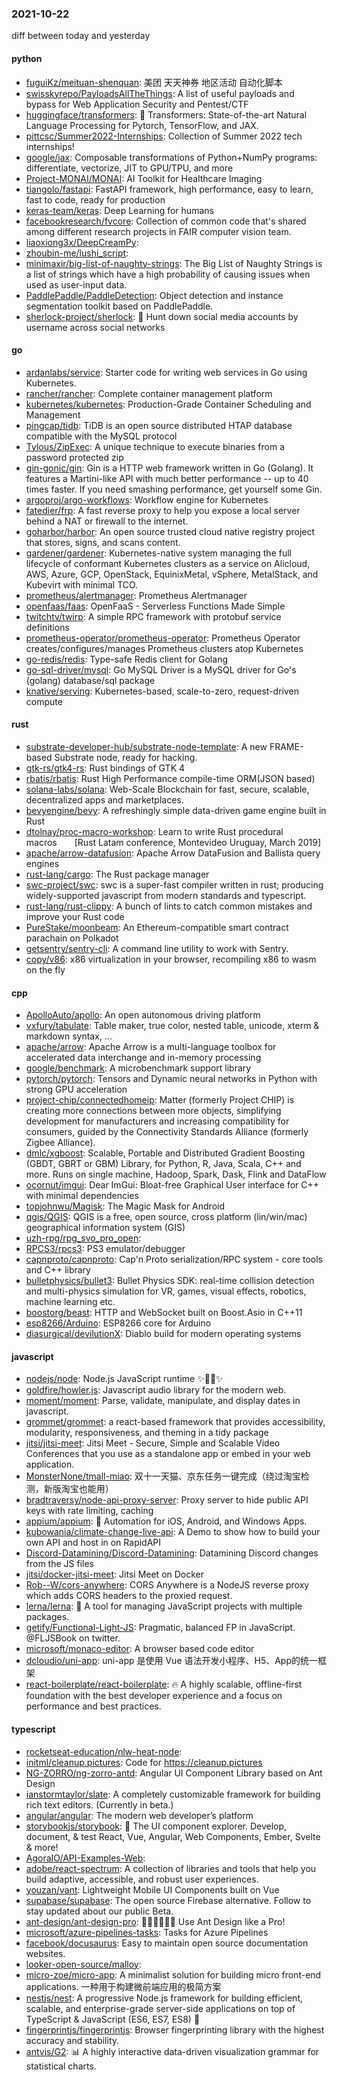 ### 2021-10-22
diff between today and yesterday

#### python
* [fuguiKz/meituan-shenquan](https://github.com/fuguiKz/meituan-shenquan): 美团 天天神券 地区活动 自动化脚本
* [swisskyrepo/PayloadsAllTheThings](https://github.com/swisskyrepo/PayloadsAllTheThings): A list of useful payloads and bypass for Web Application Security and Pentest/CTF
* [huggingface/transformers](https://github.com/huggingface/transformers): 🤗 Transformers: State-of-the-art Natural Language Processing for Pytorch, TensorFlow, and JAX.
* [pittcsc/Summer2022-Internships](https://github.com/pittcsc/Summer2022-Internships): Collection of Summer 2022 tech internships!
* [google/jax](https://github.com/google/jax): Composable transformations of Python+NumPy programs: differentiate, vectorize, JIT to GPU/TPU, and more
* [Project-MONAI/MONAI](https://github.com/Project-MONAI/MONAI): AI Toolkit for Healthcare Imaging
* [tiangolo/fastapi](https://github.com/tiangolo/fastapi): FastAPI framework, high performance, easy to learn, fast to code, ready for production
* [keras-team/keras](https://github.com/keras-team/keras): Deep Learning for humans
* [facebookresearch/fvcore](https://github.com/facebookresearch/fvcore): Collection of common code that's shared among different research projects in FAIR computer vision team.
* [liaoxiong3x/DeepCreamPy](https://github.com/liaoxiong3x/DeepCreamPy): 
* [zhoubin-me/lushi_script](https://github.com/zhoubin-me/lushi_script): 
* [minimaxir/big-list-of-naughty-strings](https://github.com/minimaxir/big-list-of-naughty-strings): The Big List of Naughty Strings is a list of strings which have a high probability of causing issues when used as user-input data.
* [PaddlePaddle/PaddleDetection](https://github.com/PaddlePaddle/PaddleDetection): Object detection and instance segmentation toolkit based on PaddlePaddle.
* [sherlock-project/sherlock](https://github.com/sherlock-project/sherlock): 🔎 Hunt down social media accounts by username across social networks

#### go
* [ardanlabs/service](https://github.com/ardanlabs/service): Starter code for writing web services in Go using Kubernetes.
* [rancher/rancher](https://github.com/rancher/rancher): Complete container management platform
* [kubernetes/kubernetes](https://github.com/kubernetes/kubernetes): Production-Grade Container Scheduling and Management
* [pingcap/tidb](https://github.com/pingcap/tidb): TiDB is an open source distributed HTAP database compatible with the MySQL protocol
* [Tylous/ZipExec](https://github.com/Tylous/ZipExec): A unique technique to execute binaries from a password protected zip
* [gin-gonic/gin](https://github.com/gin-gonic/gin): Gin is a HTTP web framework written in Go (Golang). It features a Martini-like API with much better performance -- up to 40 times faster. If you need smashing performance, get yourself some Gin.
* [argoproj/argo-workflows](https://github.com/argoproj/argo-workflows): Workflow engine for Kubernetes
* [fatedier/frp](https://github.com/fatedier/frp): A fast reverse proxy to help you expose a local server behind a NAT or firewall to the internet.
* [goharbor/harbor](https://github.com/goharbor/harbor): An open source trusted cloud native registry project that stores, signs, and scans content.
* [gardener/gardener](https://github.com/gardener/gardener): Kubernetes-native system managing the full lifecycle of conformant Kubernetes clusters as a service on Alicloud, AWS, Azure, GCP, OpenStack, EquinixMetal, vSphere, MetalStack, and Kubevirt with minimal TCO.
* [prometheus/alertmanager](https://github.com/prometheus/alertmanager): Prometheus Alertmanager
* [openfaas/faas](https://github.com/openfaas/faas): OpenFaaS - Serverless Functions Made Simple
* [twitchtv/twirp](https://github.com/twitchtv/twirp): A simple RPC framework with protobuf service definitions
* [prometheus-operator/prometheus-operator](https://github.com/prometheus-operator/prometheus-operator): Prometheus Operator creates/configures/manages Prometheus clusters atop Kubernetes
* [go-redis/redis](https://github.com/go-redis/redis): Type-safe Redis client for Golang
* [go-sql-driver/mysql](https://github.com/go-sql-driver/mysql): Go MySQL Driver is a MySQL driver for Go's (golang) database/sql package
* [knative/serving](https://github.com/knative/serving): Kubernetes-based, scale-to-zero, request-driven compute

#### rust
* [substrate-developer-hub/substrate-node-template](https://github.com/substrate-developer-hub/substrate-node-template): A new FRAME-based Substrate node, ready for hacking.
* [gtk-rs/gtk4-rs](https://github.com/gtk-rs/gtk4-rs): Rust bindings of GTK 4
* [rbatis/rbatis](https://github.com/rbatis/rbatis): Rust High Performance compile-time ORM(JSON based)
* [solana-labs/solana](https://github.com/solana-labs/solana): Web-Scale Blockchain for fast, secure, scalable, decentralized apps and marketplaces.
* [bevyengine/bevy](https://github.com/bevyengine/bevy): A refreshingly simple data-driven game engine built in Rust
* [dtolnay/proc-macro-workshop](https://github.com/dtolnay/proc-macro-workshop): Learn to write Rust procedural macros  [Rust Latam conference, Montevideo Uruguay, March 2019]
* [apache/arrow-datafusion](https://github.com/apache/arrow-datafusion): Apache Arrow DataFusion and Ballista query engines
* [rust-lang/cargo](https://github.com/rust-lang/cargo): The Rust package manager
* [swc-project/swc](https://github.com/swc-project/swc): swc is a super-fast compiler written in rust; producing widely-supported javascript from modern standards and typescript.
* [rust-lang/rust-clippy](https://github.com/rust-lang/rust-clippy): A bunch of lints to catch common mistakes and improve your Rust code
* [PureStake/moonbeam](https://github.com/PureStake/moonbeam): An Ethereum-compatible smart contract parachain on Polkadot
* [getsentry/sentry-cli](https://github.com/getsentry/sentry-cli): A command line utility to work with Sentry.
* [copy/v86](https://github.com/copy/v86): x86 virtualization in your browser, recompiling x86 to wasm on the fly

#### cpp
* [ApolloAuto/apollo](https://github.com/ApolloAuto/apollo): An open autonomous driving platform
* [vxfury/tabulate](https://github.com/vxfury/tabulate): Table maker, true color, nested table, unicode, xterm & markdown syntax, ...
* [apache/arrow](https://github.com/apache/arrow): Apache Arrow is a multi-language toolbox for accelerated data interchange and in-memory processing
* [google/benchmark](https://github.com/google/benchmark): A microbenchmark support library
* [pytorch/pytorch](https://github.com/pytorch/pytorch): Tensors and Dynamic neural networks in Python with strong GPU acceleration
* [project-chip/connectedhomeip](https://github.com/project-chip/connectedhomeip): Matter (formerly Project CHIP) is creating more connections between more objects, simplifying development for manufacturers and increasing compatibility for consumers, guided by the Connectivity Standards Alliance (formerly Zigbee Alliance).
* [dmlc/xgboost](https://github.com/dmlc/xgboost): Scalable, Portable and Distributed Gradient Boosting (GBDT, GBRT or GBM) Library, for Python, R, Java, Scala, C++ and more. Runs on single machine, Hadoop, Spark, Dask, Flink and DataFlow
* [ocornut/imgui](https://github.com/ocornut/imgui): Dear ImGui: Bloat-free Graphical User interface for C++ with minimal dependencies
* [topjohnwu/Magisk](https://github.com/topjohnwu/Magisk): The Magic Mask for Android
* [qgis/QGIS](https://github.com/qgis/QGIS): QGIS is a free, open source, cross platform (lin/win/mac) geographical information system (GIS)
* [uzh-rpg/rpg_svo_pro_open](https://github.com/uzh-rpg/rpg_svo_pro_open): 
* [RPCS3/rpcs3](https://github.com/RPCS3/rpcs3): PS3 emulator/debugger
* [capnproto/capnproto](https://github.com/capnproto/capnproto): Cap'n Proto serialization/RPC system - core tools and C++ library
* [bulletphysics/bullet3](https://github.com/bulletphysics/bullet3): Bullet Physics SDK: real-time collision detection and multi-physics simulation for VR, games, visual effects, robotics, machine learning etc.
* [boostorg/beast](https://github.com/boostorg/beast): HTTP and WebSocket built on Boost.Asio in C++11
* [esp8266/Arduino](https://github.com/esp8266/Arduino): ESP8266 core for Arduino
* [diasurgical/devilutionX](https://github.com/diasurgical/devilutionX): Diablo build for modern operating systems

#### javascript
* [nodejs/node](https://github.com/nodejs/node): Node.js JavaScript runtime ✨🐢🚀✨
* [goldfire/howler.js](https://github.com/goldfire/howler.js): Javascript audio library for the modern web.
* [moment/moment](https://github.com/moment/moment): Parse, validate, manipulate, and display dates in javascript.
* [grommet/grommet](https://github.com/grommet/grommet): a react-based framework that provides accessibility, modularity, responsiveness, and theming in a tidy package
* [jitsi/jitsi-meet](https://github.com/jitsi/jitsi-meet): Jitsi Meet - Secure, Simple and Scalable Video Conferences that you use as a standalone app or embed in your web application.
* [MonsterNone/tmall-miao](https://github.com/MonsterNone/tmall-miao): 双十一天猫、京东任务一键完成（绕过淘宝检测，新版淘宝也能用）
* [bradtraversy/node-api-proxy-server](https://github.com/bradtraversy/node-api-proxy-server): Proxy server to hide public API keys with rate limiting, caching
* [appium/appium](https://github.com/appium/appium): 📱 Automation for iOS, Android, and Windows Apps.
* [kubowania/climate-change-live-api](https://github.com/kubowania/climate-change-live-api): A Demo to show how to build your own API and host in on RapidAPI
* [Discord-Datamining/Discord-Datamining](https://github.com/Discord-Datamining/Discord-Datamining): Datamining Discord changes from the JS files
* [jitsi/docker-jitsi-meet](https://github.com/jitsi/docker-jitsi-meet): Jitsi Meet on Docker
* [Rob--W/cors-anywhere](https://github.com/Rob--W/cors-anywhere): CORS Anywhere is a NodeJS reverse proxy which adds CORS headers to the proxied request.
* [lerna/lerna](https://github.com/lerna/lerna): 🐉 A tool for managing JavaScript projects with multiple packages.
* [getify/Functional-Light-JS](https://github.com/getify/Functional-Light-JS): Pragmatic, balanced FP in JavaScript. @FLJSBook on twitter.
* [microsoft/monaco-editor](https://github.com/microsoft/monaco-editor): A browser based code editor
* [dcloudio/uni-app](https://github.com/dcloudio/uni-app): uni-app 是使用 Vue 语法开发小程序、H5、App的统一框架
* [react-boilerplate/react-boilerplate](https://github.com/react-boilerplate/react-boilerplate): 🔥 A highly scalable, offline-first foundation with the best developer experience and a focus on performance and best practices.

#### typescript
* [rocketseat-education/nlw-heat-node](https://github.com/rocketseat-education/nlw-heat-node): 
* [initml/cleanup.pictures](https://github.com/initml/cleanup.pictures): Code for https://cleanup.pictures
* [NG-ZORRO/ng-zorro-antd](https://github.com/NG-ZORRO/ng-zorro-antd): Angular UI Component Library based on Ant Design
* [ianstormtaylor/slate](https://github.com/ianstormtaylor/slate): A completely customizable framework for building rich text editors. (Currently in beta.)
* [angular/angular](https://github.com/angular/angular): The modern web developer’s platform
* [storybookjs/storybook](https://github.com/storybookjs/storybook): 📓 The UI component explorer. Develop, document, & test React, Vue, Angular, Web Components, Ember, Svelte & more!
* [AgoraIO/API-Examples-Web](https://github.com/AgoraIO/API-Examples-Web): 
* [adobe/react-spectrum](https://github.com/adobe/react-spectrum): A collection of libraries and tools that help you build adaptive, accessible, and robust user experiences.
* [youzan/vant](https://github.com/youzan/vant): Lightweight Mobile UI Components built on Vue
* [supabase/supabase](https://github.com/supabase/supabase): The open source Firebase alternative. Follow to stay updated about our public Beta.
* [ant-design/ant-design-pro](https://github.com/ant-design/ant-design-pro): 👨🏻‍💻👩🏻‍💻 Use Ant Design like a Pro!
* [microsoft/azure-pipelines-tasks](https://github.com/microsoft/azure-pipelines-tasks): Tasks for Azure Pipelines
* [facebook/docusaurus](https://github.com/facebook/docusaurus): Easy to maintain open source documentation websites.
* [looker-open-source/malloy](https://github.com/looker-open-source/malloy): 
* [micro-zoe/micro-app](https://github.com/micro-zoe/micro-app): A minimalist solution for building micro front-end applications. 一种用于构建微前端应用的极简方案
* [nestjs/nest](https://github.com/nestjs/nest): A progressive Node.js framework for building efficient, scalable, and enterprise-grade server-side applications on top of TypeScript & JavaScript (ES6, ES7, ES8) 🚀
* [fingerprintjs/fingerprintjs](https://github.com/fingerprintjs/fingerprintjs): Browser fingerprinting library with the highest accuracy and stability.
* [antvis/G2](https://github.com/antvis/G2): 📊 A highly interactive data-driven visualization grammar for statistical charts.
